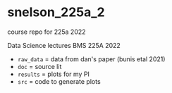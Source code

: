 # snelson_225a_2
 course repo for 225a 2022

Data Science lectures BMS 225A 2022

- `raw_data` = data from dan's paper (bunis etal 2021)
- `doc` = source lit
- `results` = plots for my PI
- `src` = code to generate plots
